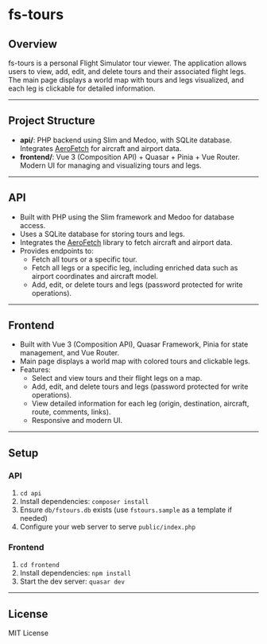 # fs-tours

## Overview

fs-tours is a personal Flight Simulator tour viewer. The application allows users to view, add, edit, and delete tours and their associated flight legs. The main page displays a world map with tours and legs visualized, and each leg is clickable for detailed information.

---

## Project Structure

- **api/**: PHP backend using Slim and Medoo, with SQLite database. Integrates [AeroFetch](https://github.com/tiagohillebrandt/aerofetch) for aircraft and airport data.
- **frontend/**: Vue 3 (Composition API) + Quasar + Pinia + Vue Router. Modern UI for managing and visualizing tours and legs.

---

## API

- Built with PHP using the Slim framework and Medoo for database access.
- Uses a SQLite database for storing tours and legs.
- Integrates the [AeroFetch](https://github.com/tiagohillebrandt/aerofetch) library to fetch aircraft and airport data.
- Provides endpoints to:
  - Fetch all tours or a specific tour.
  - Fetch all legs or a specific leg, including enriched data such as airport coordinates and aircraft model.
  - Add, edit, or delete tours and legs (password protected for write operations).

---

## Frontend

- Built with Vue 3 (Composition API), Quasar Framework, Pinia for state management, and Vue Router.
- Main page displays a world map with colored tours and clickable legs.
- Features:
  - Select and view tours and their flight legs on a map.
  - Add, edit, and delete tours and legs (password protected for write operations).
  - View detailed information for each leg (origin, destination, aircraft, route, comments, links).
  - Responsive and modern UI.

---

## Setup

### API

1. `cd api`
2. Install dependencies: `composer install`
3. Ensure `db/fstours.db` exists (use `fstours.sample` as a template if needed)
4. Configure your web server to serve `public/index.php`

### Frontend

1. `cd frontend`
2. Install dependencies: `npm install`
3. Start the dev server: `quasar dev`

---

## License

MIT License
